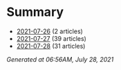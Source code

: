 # Summary
* [2021-07-26](https://github.com/nuuuwan/news_lk/blob/data/news_lk.2021-07-26.json) (2 articles)
* [2021-07-27](https://github.com/nuuuwan/news_lk/blob/data/news_lk.2021-07-26.json) (39 articles)
* [2021-07-28](https://github.com/nuuuwan/news_lk/blob/data/news_lk.2021-07-26.json) (31 articles)

*Generated at 06:56AM, July 28, 2021*
